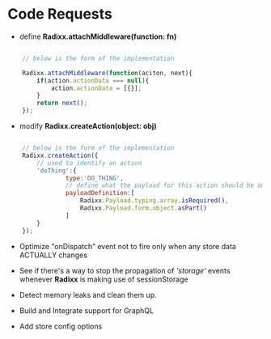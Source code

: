 # Code Requests

- define **Radixx.attachMiddleware(function: fn)**

```js

	// below is the form of the implementation

	Radixx.attachMiddleware(function(aciton, next){
		if(action.actionData === null){
			action.actionData = [{}];
		}
		return next();
	});
```

- modify **Radixx.createAction(object: obj)**

```js

	// below is the form of the implementation
	Radixx.createAction({
		// used to identify an action
		'doThing':{
				type:'DO_THING',
				// define what the payload for this action should be and look like
				payloadDefinition:[
					Radixx.Payload.typing.array.isRequired(),
					Radixx.Payload.form.object.asPart()
				]
		}	
	});
```

- Optimize <q>onDispatch</q> event not to fire only when any store data ACTUALLY changes

- See if there's a way to stop the propagation of _'storage'_ events whenever **Radixx** is making use of sessionStorage

- Detect memory leaks and clean them up.

- Build and Integrate support for GraphQL

- Add store config options